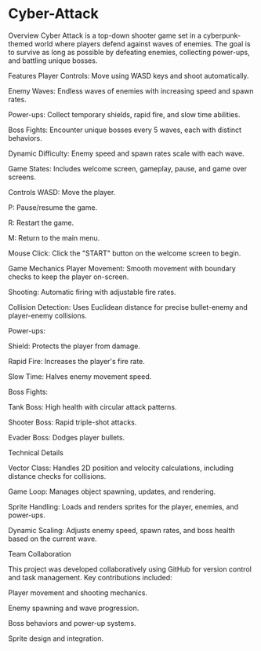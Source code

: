 # Cyber-Attack

Overview
  Cyber Attack is a top-down shooter game set in a cyberpunk-themed world where players defend against waves of enemies. The goal is to survive as long as possible by defeating enemies, collecting power-ups, and battling unique bosses.

Features
  Player Controls: Move using WASD keys and shoot automatically.
  
  Enemy Waves: Endless waves of enemies with increasing speed and spawn rates.
  
  Power-ups: Collect temporary shields, rapid fire, and slow time abilities.
  
  Boss Fights: Encounter unique bosses every 5 waves, each with distinct behaviors.
  
  Dynamic Difficulty: Enemy speed and spawn rates scale with each wave.
  
  Game States: Includes welcome screen, gameplay, pause, and game over screens.

Controls
  WASD: Move the player.
  
  P: Pause/resume the game.
  
  R: Restart the game.
  
  M: Return to the main menu.
  
  Mouse Click: Click the "START" button on the welcome screen to begin.

Game Mechanics
  Player Movement: Smooth movement with boundary checks to keep the player on-screen.
  
  Shooting: Automatic firing with adjustable fire rates.
  
  Collision Detection: Uses Euclidean distance for precise bullet-enemy and player-enemy collisions.
  
  Power-ups:
  
  Shield: Protects the player from damage.
  
  Rapid Fire: Increases the player's fire rate.
  
  Slow Time: Halves enemy movement speed.
  
  Boss Fights:
  
  Tank Boss: High health with circular attack patterns.
  
  Shooter Boss: Rapid triple-shot attacks.
  
  Evader Boss: Dodges player bullets.

Technical Details

  Vector Class: Handles 2D position and velocity calculations, including distance checks for collisions.
  
  Game Loop: Manages object spawning, updates, and rendering.
  
  Sprite Handling: Loads and renders sprites for the player, enemies, and power-ups.
  
  Dynamic Scaling: Adjusts enemy speed, spawn rates, and boss health based on the current wave.

Team Collaboration

  This project was developed collaboratively using GitHub for version control and task management. Key contributions included:
  
  Player movement and shooting mechanics.
  
  Enemy spawning and wave progression.
  
  Boss behaviors and power-up systems.
  
  Sprite design and integration.
